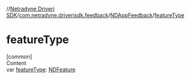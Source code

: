 //[Netradyne Driveri SDK](../../index.md)/[com.netradyne.driverisdk.feedback](../index.md)/[NDAppFeedback](index.md)/[featureType](feature-type.md)



# featureType  
[common]  
Content  
var [featureType](feature-type.md): [NDFeature](../-n-d-feature/index.md)  



